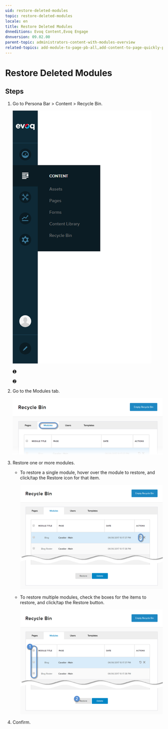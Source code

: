 ```yaml
---
uid: restore-deleted-modules
topic: restore-deleted-modules
locale: en
title: Restore Deleted Modules
dnneditions: Evoq Content,Evoq Engage
dnnversion: 09.02.00
parent-topic: administrators-content-with-modules-overview
related-topics: add-module-to-page-pb-all,add-content-to-page-quickly-pb-all,configure-module-on-page-pb-all,delete-module-from-page-pb-all,purge-deleted-modules,create-article-publisher
---
```


# Restore Deleted Modules

## Steps

1.  Go to Persona Bar \> Content \> Recycle Bin.
    
    ![Persona Bar > Content > Recycle Bin](/images/scr-pbar-host-Content-E91.png)
    
    ➊
    
    ➋
    
2.  Go to the Modules tab.
    
    ![Modules](/images/scr-pbtabs-all-Content-RecycleBin-Modules-E91.png)
    
3.  Restore one or more modules.
    *   To restore a single module, hover over the module to restore, and click/tap the Restore icon for that item.
        
          
        
        ![Restore icon for each item in the list.](/images/scr-RecycleBin-Modules-Restore-icon-E91.png)
        
          
        
    *   To restore multiple modules, check the boxes for the items to restore, and click/tap the Restore button.
        
          
        
        ![Restore button.](/images/scr-RecycleBin-Modules-Select-Then-Restore-button-E91.png)
        
          
        
4.  Confirm.